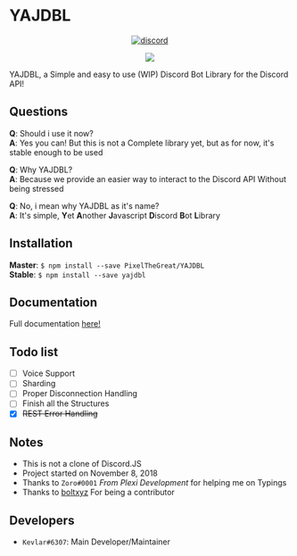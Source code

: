 # YAJDBL
<div align="center">
<a href="https://discordapp.com/invite/HKV8qaz"><img src="https://discordapp.com/api/guilds/515532750279933954/embed.png" alt="discord" /></a>  
  
<a href="https://nodei.co/npm/yajdbl/"><img src="https://nodei.co/npm/yajdbl.png?downloads=true&downloadRank=true&stars=true"></a>  
</div>  

YAJDBL, a Simple and easy to use (WIP) Discord Bot Library for the Discord API!

## Questions
**Q**: Should i use it now?  
**A**: Yes you can! But this is not a Complete library yet, but as for now, it's stable enough to be used

**Q**: Why YAJDBL?  
**A**: Because we provide an easier way to interact to the Discord API Without being stressed  

**Q**: No, i mean why YAJDBL as it's name?  
**A**: It's simple, **Y**et **A**nother **J**avascript **D**iscord **B**ot **L**ibrary 

## Installation
**Master**: `$ npm install --save PixelTheGreat/YAJDBL`  
**Stable**: `$ npm install --save yajdbl`

## Documentation
Full documentation [here!](https://yajdbl.js.org/)

## Todo list  
- [ ] Voice Support  
- [ ] Sharding  
- [ ] Proper Disconnection Handling  
- [ ] Finish all the Structures  
- [x] ~~REST Error Handling~~

## Notes
- This is not a clone of Discord.JS  
- Project started on November 8, 2018  
- Thanks to `Zoro#0001` *From Plexi Development* for helping me on Typings 
- Thanks to [boltxyz](https://github.com/boltxyz) For being a contributor

## Developers
- `Kevlar#6307`: Main Developer/Maintainer  
